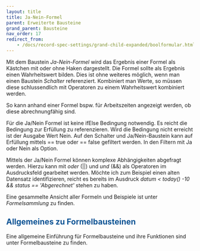 ```yaml
---
layout: title
title: Ja-Nein-Formel
parent: Erweiterte Bausteine
grand_parent: Bausteine
nav_order: 17
redirect_from:
    - /docs/record-spec-settings/grand-child-expanded/boolformular.html
---
```


Mit dem Baustein _Ja-Nein-Formel_ wird das Ergebnis einer Formel als Kästchen mit oder ohne Haken dargestellt.
Die Formel sollte als Ergebnis einen Wahrheitswert bilden. Dies ist ohne weiteres möglich, wenn man einen Baustein _Schalter_ referenziert.
Kombiniert man Werte, so müssen diese schlussendlich mit Operatoren zu einem Wahrheitswert kombiniert werden.

So kann anhand einer Formel bspw. für Arbeitszeiten angezeigt werden, ob diese abrechnungfähig sind.

Für die Ja/Nein Formel ist keine ifElse Bedingung notwendig. Es reicht die Bedingung zur Erfüllung zu referenzieren.
Wird die Bedingung nicht erreicht ist der Ausgabe Wert Nein. Auf den Schalter und Ja/Nein-Baustein kann
auf Erfüllung mittels == true oder == false gefiltert werden. In den Filtern mit Ja oder Nein als Option.

Mittels der Ja/Nein Formel können komplexe Abhängigkeiten abgefragt werden. Hierzu kann mit _oder_ (||) und _und_ (&&)
als Operatoren im Ausdrucksfeld gearbeitet werden. Möchte ich zum Beispiel einen alten Datensatz identifizieren,
reicht es bereits im Ausdruck _datum < today() -10 && status == 'Abgerechnet'_ stehen zu haben.

Eine gesammelte Ansicht aller Formeln und Beispiele ist unter _Formelsammlung_ zu finden.

## <span style="color:#0b5394">Allgemeines zu Formelbausteinen</span>

Eine allgemeine Einführung für Formelbausteine und ihre Funktionen sind unter Formelbausteine zu finden.
